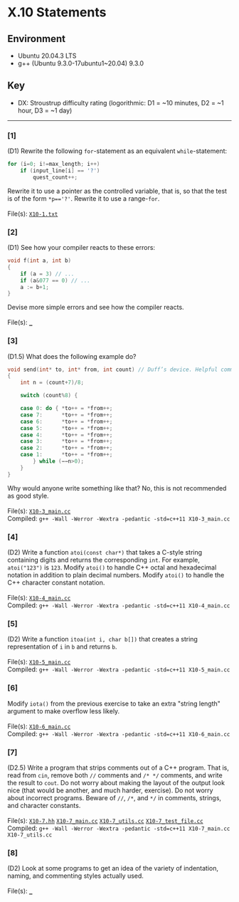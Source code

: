 # X.10 Statements

## Environment
- Ubuntu 20.04.3 LTS
- g++ (Ubuntu 9.3.0-17ubuntu1~20.04) 9.3.0

## Key
- DX: Stroustrup difficulty rating (logorithmic: D1 = ~10 minutes, D2 = ~1 hour, D3 = ~1 day)

---

### \[1\]
(D1) Rewrite the following `for`-statement as an equivalent `while`-statement:
```C++
for (i=0; i!=max_length; i++)
    if (input_line[i] == '?')
        quest_count++;
```
Rewrite it to use a pointer as the controlled variable, that is, so that the test is of the form `*p=='?'`. Rewrite it to use a range-`for`.\
\
File(s): [`X10-1.txt`](./X10-1.txt)

### \[2\]
(D1) See how your compiler reacts to these errors:
```C++
void f(int a, int b)
{
    if (a = 3) // ...
    if (a&077 == 0) // ...
    a := b+1;
}
```
Devise more simple errors and see how the compiler reacts.\
\
File(s): [`_`](./)

### \[3\]
(D1.5) What does the following example do?
```C++
void send(int* to, int* from, int count) // Duff’s device. Helpful comment deliberately deleted.
{
    int n = (count+7)/8;

    switch (count%8) {

    case 0: do { *to++ = *from++;
    case 7:      *to++ = *from++;
    case 6:      *to++ = *from++;
    case 5:      *to++ = *from++;
    case 4:      *to++ = *from++;
    case 3:      *to++ = *from++;
    case 2:      *to++ = *from++;
    case 1:      *to++ = *from++;
        } while (−−n>0);
    }
}
```
Why would anyone write something like that? No, this is not recommended as good style.\
\
File(s): [`X10-3_main.cc`](./X10-3_main.cc)\
Compiled: `g++ -Wall -Werror -Wextra -pedantic -std=c++11 X10-3_main.cc`

### \[4\]
(D2) Write a function `atoi(const char*)` that takes a C-style string containing digits and returns
the corresponding `int`. For example, `atoi("123")` is `123`. Modify `atoi()` to handle C++ octal and
hexadecimal notation in addition to plain decimal numbers. Modify `atoi()` to handle the C++
character constant notation.\
\
File(s): [`X10-4_main.cc`](./X10-4_main.cc)\
Compiled: `g++ -Wall -Werror -Wextra -pedantic -std=c++11 X10-4_main.cc`

### \[5\]
(D2) Write a function `itoa(int i, char b[])` that creates a string representation of `i` in `b` and returns `b`.\
\
File(s): [`X10-5_main.cc`](./X10-5_main.cc)\
Compiled: `g++ -Wall -Werror -Wextra -pedantic -std=c++11 X10-5_main.cc`

### \[6\]
Modify `iota()` from the previous exercise to take an extra "string length" argument to make overflow less likely.\
\
File(s): [`X10-6_main.cc`](./X10-6_main.cc)\
Compiled: `g++ -Wall -Werror -Wextra -pedantic -std=c++11 X10-6_main.cc`

### \[7\]
(D2.5) Write a program that strips comments out of a C++ program. That is, read from `cin`, remove both `//` comments and `/* */` comments, and write the result to `cout`. Do not worry about making the layout of the output look nice (that would be another, and much harder, exercise). Do not worry about incorrect programs. Beware of `//`, `/*`, and `*/` in comments, strings, and character constants.\
\
File(s): [`X10-7.hh`](./X10-7.hh) [`X10-7_main.cc`](./X10-7_main.cc) [`X10-7_utils.cc`](./X10-7_utils.cc) [`X10-7_test_file.cc`](./X10-7_test_file.cc)\
Compiled: `g++ -Wall -Werror -Wextra -pedantic -std=c++11 X10-7_main.cc X10-7_utils.cc`

### \[8\]
(D2) Look at some programs to get an idea of the variety of indentation, naming, and commenting styles actually used.\
\
File(s): [`_`](./)
